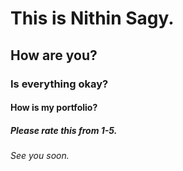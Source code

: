 # This is Nithin Sagy.
## How are you?
### Is everything okay?
#### How is my portfolio?
##### Please rate this from 1-5.
###### See you soon.
